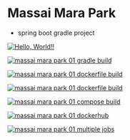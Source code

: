 # Massai Mara Park

- spring boot gradle project

[![Hello, World!!](https://github.com/visionn7111/massai_mara_park01/actions/workflows/01helloworld.yaml/badge.svg)](https://github.com/visionn7111/massai_mara_park01/actions/workflows/01helloworld.yaml)

[![massai mara park 01 gradle build](https://github.com/visionn7111/massai_mara_park01/actions/workflows/02mmpark01_gradle_build.yaml/badge.svg)](https://github.com/visionn7111/massai_mara_park01/actions/workflows/02mmpark01_gradle_build.yaml)

[![massai mara park 01 dockerfile build](https://github.com/visionn7111/massai_mara_park01/actions/workflows/03mmpark01_dockerfile.yaml/badge.svg)](https://github.com/visionn7111/massai_mara_park01/actions/workflows/03mmpark01_dockerfile.yaml)

[![massai mara park 01 dockerfile build](https://github.com/itcen-tutor/massai_mara_park01/actions/workflows/03mmpark01_dockerfie.yaml/badge.svg)](https://github.com/itcen-tutor/massai_mara_park01/actions/workflows/03mmpark01_dockerfie.yaml)

[![massai mara park 01 compose build](https://github.com/visionn7111/massai_mara_park01/actions/workflows/04mmpark01_compose_build.yaml/badge.svg)](https://github.com/visionn7111/massai_mara_park01/actions/workflows/04mmpark01_compose_build.yaml)

[![massai mara park 01 dockerhub](https://github.com/visionn7111/massai_mara_park01/actions/workflows/05mmpark01_dockerhub.yaml/badge.svg)](https://github.com/visionn7111/massai_mara_park01/actions/workflows/05mmpark01_dockerhub.yaml)

[![massai mara park 01 multiple jobs](https://github.com/visionn7111/massai_mara_park01/actions/workflows/06mmpark01_multiple_jobs.yaml/badge.svg)](https://github.com/visionn7111/massai_mara_park01/actions/workflows/06mmpark01_multiple_jobs.yaml)

[def]: https://github.com/visionn7111/massai_mara_park01/actions/workflows/03mmpark01_dockerfile.yaml
